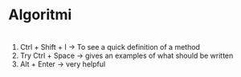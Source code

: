 # <h1>Algoritmi <h1>
  
 1. Ctrl + Shift + I -> To see a quick definition of a method
 2. Try Ctrl + Space -> gives an examples of what should be written
 3. Alt + Enter -> very helpful
